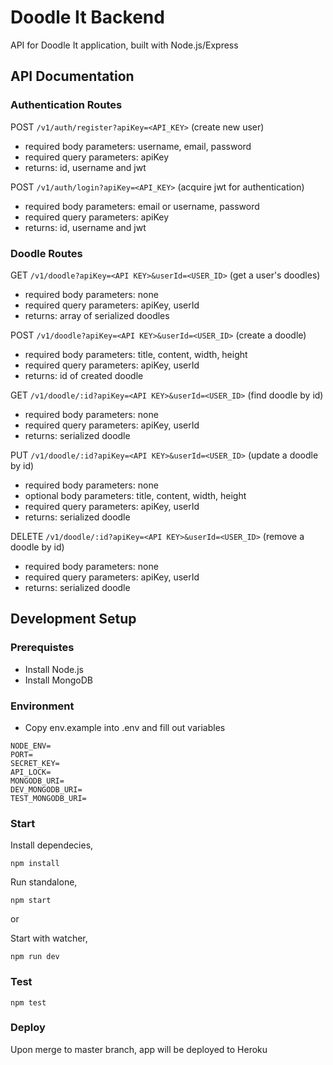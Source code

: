 # Doodle It Backend
API for Doodle It application, built with Node.js/Express

## API Documentation

### Authentication Routes
POST `/v1/auth/register?apiKey=<API_KEY>` (create new user)
- required body parameters: username, email, password
- required query parameters: apiKey
- returns: id, username and jwt

POST `/v1/auth/login?apiKey=<API_KEY>` (acquire jwt for authentication)
- required body parameters: email or username, password
- required query parameters: apiKey
- returns: id, username and jwt

### Doodle Routes 
GET `/v1/doodle?apiKey=<API KEY>&userId=<USER_ID>` (get a user's doodles)
- required body parameters: none
- required query parameters: apiKey, userId
- returns: array of serialized doodles

POST `/v1/doodle?apiKey=<API KEY>&userId=<USER_ID>` (create a doodle)
- required body parameters: title, content, width, height
- required query parameters: apiKey, userId
- returns: id of created doodle

GET `/v1/doodle/:id?apiKey=<API KEY>&userId=<USER_ID>` (find doodle by id)
- required body parameters: none
- required query parameters: apiKey, userId
- returns: serialized doodle

PUT `/v1/doodle/:id?apiKey=<API KEY>&userId=<USER_ID>` (update a doodle by id)
- required body parameters: none
- optional body parameters: title, content, width, height
- required query parameters: apiKey, userId
- returns: serialized doodle

DELETE `/v1/doodle/:id?apiKey=<API KEY>&userId=<USER_ID>` (remove a doodle by id)
- required body parameters: none
- required query parameters: apiKey, userId
- returns: serialized doodle


## Development Setup

### Prerequistes
- Install Node.js
- Install MongoDB

### Environment
- Copy env.example into .env and fill out variables
```
NODE_ENV=
PORT=
SECRET_KEY=
API_LOCK=
MONGODB_URI=
DEV_MONGODB_URI=
TEST_MONGODB_URI=
```

### Start
Install dependecies,
```
npm install
```

Run standalone,
```
npm start
```

or 

Start with watcher,
```
npm run dev
```

### Test
```
npm test
```

### Deploy
Upon merge to master branch, app will be deployed to Heroku
